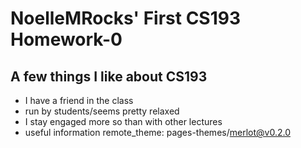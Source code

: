 # NoelleMRocks' First CS193 Homework-0
## A few things I like about CS193
- I have a friend in the class
- run by students/seems pretty relaxed
- I stay engaged more so than with other lectures
- useful information
remote_theme: pages-themes/merlot@v0.2.0

